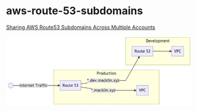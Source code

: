 # aws-route-53-subdomains

[Sharing AWS Route53 Subdomains Across Multiple Accounts](https://macklin.me/share-aws-route-53-subdomains-across-multiple-accounts)

![Architecture Diagram](/arch.webp)